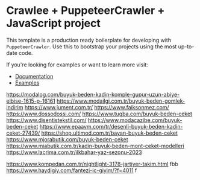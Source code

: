# Crawlee + PuppeteerCrawler + JavaScript project

This template is a production ready boilerplate for developing with `PuppeteerCrawler`. Use this to bootstrap your projects using the most up-to-date code.

If you're looking for examples or want to learn more visit:

- [Documentation](https://crawlee.dev/api/puppeteer-crawler/class/PuppeteerCrawler)
- [Examples](https://crawlee.dev/docs/examples/puppeteer-crawler)


https://modalog.com/buyuk-beden-kadin-komple-gupur-uzun-abiye-elbise-1615-p-16161
https://www.modailgi.com.tr/buyuk-beden-gomlek-indirim
https://www.jument.com.tr/
https://www.faiksonmez.com/
https://www.dossodossi.com/
https://www.tugba.com/buyuk-beden-ceket
https://www.disentistekstil.com/
https://www.modacazibe.com/buyuk-beden-ceket
https://www.epaavm.com/tr/desenli-buyuk-beden-kadin-ceket-27439/
https://shop.ultimod.com.tr/bayan-buyuk-beden-ceket
https://www.mjorabutik.com/buyuk-beden-ceket
https://www.miabutik.com.tr/kadin-buyuk-beden-mont-ceket-modelleri
https://www.lacrima.com.tr/ilkbahar-yaz-sezonu-2023


https://www.kompedan.com.tr/nightlight-3178-jartiyer-takim.html fbb
https://www.haydigiy.com/fantezi-ic-giyim/?f=4011 f

